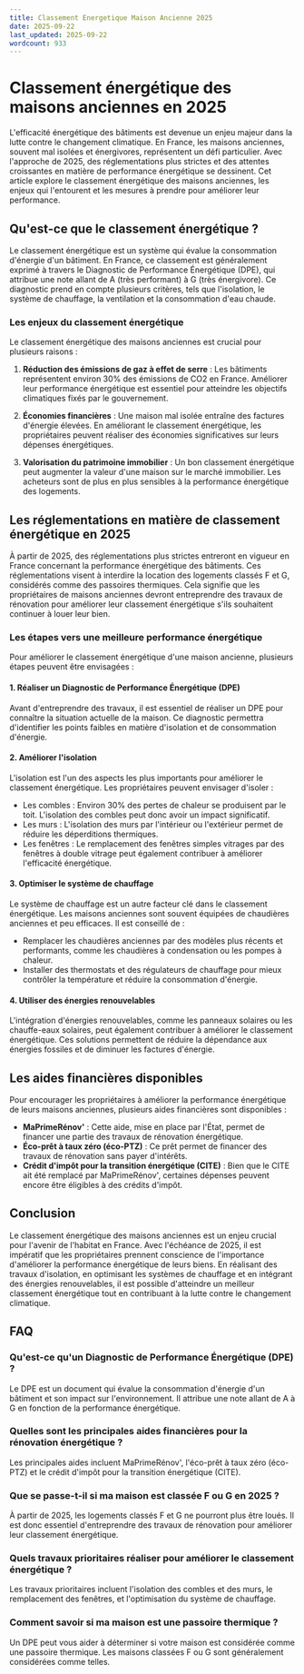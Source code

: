```yaml
---
title: Classement Energetique Maison Ancienne 2025
date: 2025-09-22
last_updated: 2025-09-22
wordcount: 933
---
```


# Classement énergétique des maisons anciennes en 2025

L'efficacité énergétique des bâtiments est devenue un enjeu majeur dans la lutte contre le changement climatique. En France, les maisons anciennes, souvent mal isolées et énergivores, représentent un défi particulier. Avec l'approche de 2025, des réglementations plus strictes et des attentes croissantes en matière de performance énergétique se dessinent. Cet article explore le classement énergétique des maisons anciennes, les enjeux qui l'entourent et les mesures à prendre pour améliorer leur performance.

## Qu'est-ce que le classement énergétique ?

Le classement énergétique est un système qui évalue la consommation d'énergie d'un bâtiment. En France, ce classement est généralement exprimé à travers le Diagnostic de Performance Énergétique (DPE), qui attribue une note allant de A (très performant) à G (très énergivore). Ce diagnostic prend en compte plusieurs critères, tels que l'isolation, le système de chauffage, la ventilation et la consommation d'eau chaude.

### Les enjeux du classement énergétique

Le classement énergétique des maisons anciennes est crucial pour plusieurs raisons :

1. **Réduction des émissions de gaz à effet de serre** : Les bâtiments représentent environ 30% des émissions de CO2 en France. Améliorer leur performance énergétique est essentiel pour atteindre les objectifs climatiques fixés par le gouvernement.

2. **Économies financières** : Une maison mal isolée entraîne des factures d'énergie élevées. En améliorant le classement énergétique, les propriétaires peuvent réaliser des économies significatives sur leurs dépenses énergétiques.

3. **Valorisation du patrimoine immobilier** : Un bon classement énergétique peut augmenter la valeur d'une maison sur le marché immobilier. Les acheteurs sont de plus en plus sensibles à la performance énergétique des logements.

## Les réglementations en matière de classement énergétique en 2025

À partir de 2025, des réglementations plus strictes entreront en vigueur en France concernant la performance énergétique des bâtiments. Ces réglementations visent à interdire la location des logements classés F et G, considérés comme des passoires thermiques. Cela signifie que les propriétaires de maisons anciennes devront entreprendre des travaux de rénovation pour améliorer leur classement énergétique s'ils souhaitent continuer à louer leur bien.

### Les étapes vers une meilleure performance énergétique

Pour améliorer le classement énergétique d'une maison ancienne, plusieurs étapes peuvent être envisagées :

#### 1. Réaliser un Diagnostic de Performance Énergétique (DPE)

Avant d'entreprendre des travaux, il est essentiel de réaliser un DPE pour connaître la situation actuelle de la maison. Ce diagnostic permettra d'identifier les points faibles en matière d'isolation et de consommation d'énergie.

#### 2. Améliorer l'isolation

L'isolation est l'un des aspects les plus importants pour améliorer le classement énergétique. Les propriétaires peuvent envisager d'isoler :

- Les combles : Environ 30% des pertes de chaleur se produisent par le toit. L'isolation des combles peut donc avoir un impact significatif.
- Les murs : L'isolation des murs par l'intérieur ou l'extérieur permet de réduire les déperditions thermiques.
- Les fenêtres : Le remplacement des fenêtres simples vitrages par des fenêtres à double vitrage peut également contribuer à améliorer l'efficacité énergétique.

#### 3. Optimiser le système de chauffage

Le système de chauffage est un autre facteur clé dans le classement énergétique. Les maisons anciennes sont souvent équipées de chaudières anciennes et peu efficaces. Il est conseillé de :

- Remplacer les chaudières anciennes par des modèles plus récents et performants, comme les chaudières à condensation ou les pompes à chaleur.
- Installer des thermostats et des régulateurs de chauffage pour mieux contrôler la température et réduire la consommation d'énergie.

#### 4. Utiliser des énergies renouvelables

L'intégration d'énergies renouvelables, comme les panneaux solaires ou les chauffe-eaux solaires, peut également contribuer à améliorer le classement énergétique. Ces solutions permettent de réduire la dépendance aux énergies fossiles et de diminuer les factures d'énergie.

## Les aides financières disponibles

Pour encourager les propriétaires à améliorer la performance énergétique de leurs maisons anciennes, plusieurs aides financières sont disponibles :

- **MaPrimeRénov'** : Cette aide, mise en place par l'État, permet de financer une partie des travaux de rénovation énergétique.
- **Éco-prêt à taux zéro (éco-PTZ)** : Ce prêt permet de financer des travaux de rénovation sans payer d'intérêts.
- **Crédit d'impôt pour la transition énergétique (CITE)** : Bien que le CITE ait été remplacé par MaPrimeRénov', certaines dépenses peuvent encore être éligibles à des crédits d'impôt.

## Conclusion

Le classement énergétique des maisons anciennes est un enjeu crucial pour l'avenir de l'habitat en France. Avec l'échéance de 2025, il est impératif que les propriétaires prennent conscience de l'importance d'améliorer la performance énergétique de leurs biens. En réalisant des travaux d'isolation, en optimisant les systèmes de chauffage et en intégrant des énergies renouvelables, il est possible d'atteindre un meilleur classement énergétique tout en contribuant à la lutte contre le changement climatique.

## FAQ

### Qu'est-ce qu'un Diagnostic de Performance Énergétique (DPE) ?

Le DPE est un document qui évalue la consommation d'énergie d'un bâtiment et son impact sur l'environnement. Il attribue une note allant de A à G en fonction de la performance énergétique.

### Quelles sont les principales aides financières pour la rénovation énergétique ?

Les principales aides incluent MaPrimeRénov', l'éco-prêt à taux zéro (éco-PTZ) et le crédit d'impôt pour la transition énergétique (CITE).

### Que se passe-t-il si ma maison est classée F ou G en 2025 ?

À partir de 2025, les logements classés F et G ne pourront plus être loués. Il est donc essentiel d'entreprendre des travaux de rénovation pour améliorer leur classement énergétique.

### Quels travaux prioritaires réaliser pour améliorer le classement énergétique ?

Les travaux prioritaires incluent l'isolation des combles et des murs, le remplacement des fenêtres, et l'optimisation du système de chauffage.

### Comment savoir si ma maison est une passoire thermique ?

Un DPE peut vous aider à déterminer si votre maison est considérée comme une passoire thermique. Les maisons classées F ou G sont généralement considérées comme telles.